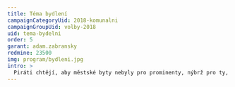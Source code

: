 ```yaml
---
title: Téma bydlení
campaignCategoryUid: 2018-komunalni
campaignGroupUid: volby-2018
uid: tema-bydelni
order: 5
garant: adam.zabransky
redmine: 23500
img: program/bydleni.jpg
intro: >
  Piráti chtějí, aby městské byty nebyly pro prominenty, nýbrž pro ty, kteří to skutečně potřebují. I s ohledem na vývoj cen nemovitotostí jsme zastavili privatizaci městských bytů, rozvíjíme počet bezbariérových bytů, domovy pro seniory, mezigenerační komunitní domy a sdílené bydlení. Jako neméně důležitou vnímáme podporu družstev, baugruppe a dalších alternativ ke komerční výstavbě bytů. Velmi důležitá bude též shoda se státem v otázce zrychlení procesu stavebního řízení.<br/><br/> Na půdě výstavby nových bytových jednotek se zasadíme o ucelenou koncepci přeměny brownfieldů a budeme tlačit na developery, aby se v rámci nově navrhovaných projektů podíleli na nákladech na občanskou vybavenost spolu s městem.
---
```

